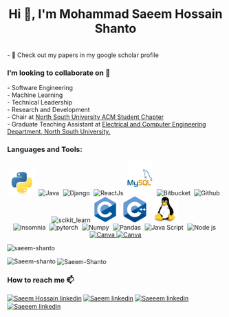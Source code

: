 

<!--
**saeem-shanto/saeem-shanto** is a ✨ _special_ ✨ repository because its `README.md` (this file) appears on your GitHub profile.
-->

<h1 align="center">Hi 👋, I'm Mohammad Saeem Hossain Shanto</h1>
<br/>
- 🔭 Check out my papers in my google scholar profile
<br/>
<h3 align="left">I’m looking to collaborate on 💞️</h3>
- Software Engineering <br>
- Machine Learning <br>
- Technical Leadership <br>
- Research and Development <br>
- Chair at <a href="https://nsusc.acm.org/executive-body.html" > North South University ACM Student Chapter </a> </br>
- Graduate Teaching Assistant at <a href="http://ece.northsouth.edu/" > Electrical and Computer Engineering Department, North South University. </a> </br>
<h3 align="left">Languages and Tools:</h3>
<p align="center">
      <img src="https://raw.githubusercontent.com/devicons/devicon/master/icons/python/python-original.svg" alt="python" style="width: 60px; height: 60px;margin-right:5px"/>
      <img src="https://upload.wikimedia.org/wikipedia/en/thumb/3/30/Java_programming_language_logo.svg/234px-Java_programming_language_logo.svg.png" alt="Java" style="width: 50px; height: 80px; margin-right:5px"/>
      <img src="https://static.djangoproject.com/img/icon-touch.e4872c4da341.png" alt="Django" style="width: 60px; height: 60px; margin-right:5px" />
      <img src="https://upload.wikimedia.org/wikipedia/commons/thumb/a/a7/React-icon.svg/768px-React-icon.svg.png?20220125121207" alt="ReactJs" style="width: 50px; height: 50px; margin-right:5px"/>
      <img src="https://raw.githubusercontent.com/devicons/devicon/master/icons/mysql/mysql-original-wordmark.svg" alt="mysql" style="width: 60px; height: 80px; margin-right:5px"/>
      <img src="https://raw.githubusercontent.com/Thomas-George-T/Thomas-George-T/master/assets/bitbucket.svg" alt="Bitbucket" style="width: 60px; height: 60px; margin-right:5px"/>
      <img src="https://github.githubassets.com/favicons/favicon.svg" alt="Github" style="width: 60px; height: 60px; margin-right:5px"/>
      <img src="https://upload.wikimedia.org/wikipedia/commons/0/05/Scikit_learn_logo_small.svg" alt="scikit_learn" style="width: 60px; height: 60px;" margin-right:5px/>
      <img src="https://raw.githubusercontent.com/devicons/devicon/master/icons/c/c-original.svg" alt="c" style="width: 60px; height: 60px; margin-right:5px"/>
      <img src="https://raw.githubusercontent.com/devicons/devicon/master/icons/cplusplus/cplusplus-original.svg" alt="cplusplus" style="width: 60px; height: 60px; margin-right:5px"/>
      <img src="https://raw.githubusercontent.com/devicons/devicon/master/icons/linux/linux-original.svg" alt="linux" style="width: 60px; height: 60px; margin-right:5px"/><br/>
      <img src="https://spin.atomicobject.com/wp-content/uploads/insomnia.jpg" alt="Insomnia" style="width: 90px; height: 50px; margin-right:5px"/>
      <img src="https://www.vectorlogo.zone/logos/pytorch/pytorch-icon.svg" alt="pytorch" style="width: 60px; height: 60px; margin-right:5px"/>
      <img src="https://numpy.org/images/logo.svg" alt="Numpy" style="width: 60px; height: 60px; margin-right:5px"/>
      <img src="https://upload.wikimedia.org/wikipedia/commons/thumb/2/22/Pandas_mark.svg/320px-Pandas_mark.svg.png"       alt="Pandas" style="width: 60px; height: 50px; margin-right:5px"/>
      <img src="https://static.javatpoint.com/images/javascript/javascript_logo.png" alt="Java Script" style="width: 60px; height: 50px; margin-right:5px"/>
      <img src="https://upload.wikimedia.org/wikipedia/commons/thumb/d/d9/Node.js_logo.svg/1200px-Node.js_logo.svg.png" alt="Node js" style="width: 50px; height: 50px; margin-right:5px"/>
      <br/>
      <a href="https://www.canva.com/">
            <img src="https://static.canva.com/web/images/12487a1e0770d29351bd4ce4f87ec8fe.svg" alt="Canva" style="width:50px; height: 50px;"/>
      </a>
      <a href="https://docs.google.com/presentation/">
            <img src="https://www.gstatic.com/images/branding/product/1x/slides_2020q4_48dp.png" alt="Canva" style="width:50px; height: 50px;"/> 
      </a>
</p>
<p align="left"> <img src="https://komarev.com/ghpvc/?username=saeem-shanto&color=green" alt="saeem-shanto" /> </p>
    <p><img align="left" src="https://github-readme-stats.vercel.app/api/top-langs/?username=saeem-shanto&layout=compact" alt="Saeem-shanto" /></p>


  <p>&nbsp;<img align="center" src="https://github-readme-stats.vercel.app/api?username=saeem-shanto&show_icons=true" alt="Saeem-Shanto" /></p>


<h3 align="left">How to reach me 📫</h3>
<p align="left">
  <a href="https://www.linkedin.com/in/saeem-shanto/" target="blank"><img align="center" src="https://cdn.jsdelivr.net/npm/simple-icons@3.0.1/icons/linkedin.svg" alt="Saeem Hossain linkedin" height="30" width="40" /></a>
<a href="mailto:saeem.shanto@northsouth.edu" target="blank"><img align="center" src="https://cdn.jsdelivr.net/npm/simple-icons@3.0.1/icons/gmail.svg" alt="Saeem linkedin" height="30" width="40" /></a>
<a href="https://www.facebook.com/SaeemHossainShant0/" target="blank"><img align="center" src="https://cdn.jsdelivr.net/npm/simple-icons@3.0.1/icons/facebook.svg" alt="Saeeem linkedin" height="30" width="40" /></a>
<a href="https://scholar.google.com/citations?user=8UZFm5gAAAAJ&hl=en" target="blank"><img align="center" src="https://cdn.jsdelivr.net/npm/simple-icons@3.0.1/icons/googlescholar.svg" alt="Saeeem linkedin" height="30" width="40" /></a>


